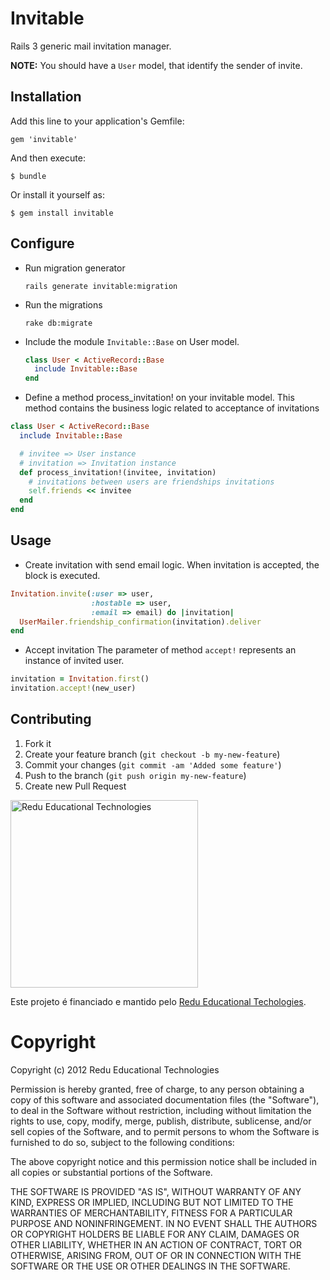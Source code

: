 # Invitable

Rails 3 generic mail invitation manager.

**NOTE:** You should have a `User` model, that identify the sender of invite.

## Installation

Add this line to your application's Gemfile:

    gem 'invitable'

And then execute:

    $ bundle

Or install it yourself as:

    $ gem install invitable


## Configure

* Run migration generator
  ```
  rails generate invitable:migration
  ```

* Run the migrations
  ```
  rake db:migrate
  ```

* Include the module `Invitable::Base` on User model.

  ```ruby
  class User < ActiveRecord::Base
    include Invitable::Base
  end
  ```

*  Define a method process_invitation! on your invitable model. This method contains the business logic related to acceptance of invitations

  ```ruby
  class User < ActiveRecord::Base
    include Invitable::Base

    # invitee => User instance
    # invitation => Invitation instance
    def process_invitation!(invitee, invitation)
      # invitations between users are friendships invitations
      self.friends << invitee
    end
  end
  ```

## Usage

* Create invitation with send email logic. When invitation is accepted, the block is executed.

```ruby
Invitation.invite(:user => user,
                  :hostable => user,
                  :email => email) do |invitation|
  UserMailer.friendship_confirmation(invitation).deliver
end
```
* Accept invitation
The parameter of method ```accept!``` represents an instance of invited user.

```ruby
invitation = Invitation.first()
invitation.accept!(new_user)
```

## Contributing

1. Fork it
2. Create your feature branch (`git checkout -b my-new-feature`)
3. Commit your changes (`git commit -am 'Added some feature'`)
4. Push to the branch (`git push origin my-new-feature`)
5. Create new Pull Request

<img src="https://github.com/downloads/redu/redupy/redutech-marca.png" alt="Redu Educational Technologies" width="300">

Este projeto é financiado e mantido pelo [Redu Educational Techologies](http://tech.redu.com.br).

# Copyright

Copyright (c) 2012 Redu Educational Technologies

Permission is hereby granted, free of charge, to any person obtaining a copy of this software and associated documentation files (the "Software"), to deal in the Software without restriction, including without limitation the rights to use, copy, modify, merge, publish, distribute, sublicense, and/or sell copies of the Software, and to permit persons to whom the Software is furnished to do so, subject to the following conditions:

The above copyright notice and this permission notice shall be included in all copies or substantial portions of the Software.

THE SOFTWARE IS PROVIDED "AS IS", WITHOUT WARRANTY OF ANY KIND, EXPRESS OR IMPLIED, INCLUDING BUT NOT LIMITED TO THE WARRANTIES OF MERCHANTABILITY, FITNESS FOR A PARTICULAR PURPOSE AND NONINFRINGEMENT. IN NO EVENT SHALL THE AUTHORS OR COPYRIGHT HOLDERS BE LIABLE FOR ANY CLAIM, DAMAGES OR OTHER LIABILITY, WHETHER IN AN ACTION OF CONTRACT, TORT OR OTHERWISE, ARISING FROM, OUT OF OR IN CONNECTION WITH THE SOFTWARE OR THE USE OR OTHER DEALINGS IN THE SOFTWARE.
